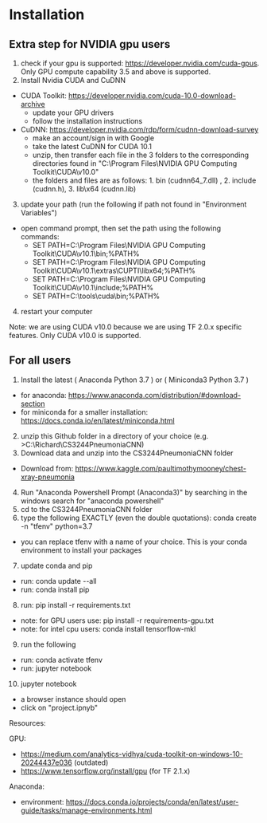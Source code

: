 # Installation

## Extra step for NVIDIA gpu users
1. check if your gpu is supported: https://developer.nvidia.com/cuda-gpus. Only GPU compute capability 3.5 and above is supported.
2. Install Nvidia CUDA and CuDNN
- CUDA Toolkit: https://developer.nvidia.com/cuda-10.0-download-archive
  - update your GPU drivers
  - follow the installation instructions
- CuDNN: https://developer.nvidia.com/rdp/form/cudnn-download-survey
  - make an account/sign in with Google
  - take the latest CuDNN for CUDA 10.1 
  - unzip, then transfer each file in the 3 folders to the corresponding directories found in "C:\Program Files\NVIDIA GPU Computing Toolkit\CUDA\v10.0"
  - the folders and files are as follows: 1. bin (cudnn64_7.dll) , 2. include (cudnn.h), 3. lib\x64 (cudnn.lib)
3. update your path (run the following if path not found in "Environment Variables")
- open command prompt, then set the path using the following commands:
  - SET PATH=C:\Program Files\NVIDIA GPU Computing Toolkit\CUDA\v10.1\bin;%PATH%
  - SET PATH=C:\Program Files\NVIDIA GPU Computing Toolkit\CUDA\v10.1\extras\CUPTI\libx64;%PATH%
  - SET PATH=C:\Program Files\NVIDIA GPU Computing Toolkit\CUDA\v10.1\include;%PATH%
  - SET PATH=C:\tools\cuda\bin;%PATH%
4. restart your computer

Note: we are using CUDA v10.0 because we are using TF 2.0.x specific features. Only CUDA v10.0 is supported. 



## For all users
1. Install the latest ( Anaconda Python 3.7 ) or ( Miniconda3 Python 3.7 )
  - for anaconda: https://www.anaconda.com/distribution/#download-section
  - for miniconda for a smaller installation: https://docs.conda.io/en/latest/miniconda.html
2. unzip this Github folder in a directory of your choice (e.g. >C:\Richard\CS3244PneumoniaCNN)
3. Download data and unzip into the CS3244PneumoniaCNN folder
- Download from: https://www.kaggle.com/paultimothymooney/chest-xray-pneumonia
4. Run "Anaconda Powershell Prompt (Anaconda3)" by searching in the windows search for "anaconda powershell"
5. cd to the CS3244PneumoniaCNN folder
6. type the following EXACTLY (even the double quotations): conda create -n "tfenv" python=3.7
- you can replace tfenv with a name of your choice. This is your conda environment to install your packages
7. update conda and pip
- run: conda update --all
- run: conda install pip
8. run: pip install -r requirements.txt
- note: for GPU users use: pip install -r requirements-gpu.txt
- note: for intel cpu users: conda install tensorflow-mkl
9. run the following
- run: conda activate tfenv
- run: jupyter notebook
10. jupyter notebook
- a browser instance should open
- click on "project.ipnyb"


Resources:  

GPU: 
- https://medium.com/analytics-vidhya/cuda-toolkit-on-windows-10-20244437e036 (outdated)
- https://www.tensorflow.org/install/gpu (for TF 2.1.x)

Anaconda:
- environment: https://docs.conda.io/projects/conda/en/latest/user-guide/tasks/manage-environments.html

